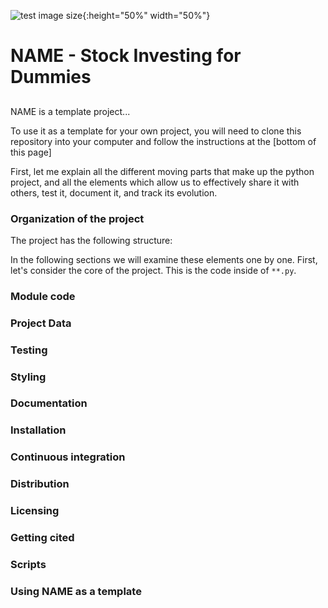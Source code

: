 ![test image size](https://github.com/khyatiparekh/Data515_FinalProject/blob/master/logo.png){:height="50%" width="50%"}
# NAME - Stock Investing for Dummies
## 

NAME is a template project...

To use it as a template for your own project, you will need to clone this
repository into your computer and follow the instructions at the [bottom of this page]

First, let me explain all the different moving parts that make up the
python project, and all the elements which allow us to effectively
share it with others, test it, document it, and track its evolution.

### Organization of the  project

The project has the following structure:

In the following sections we will examine these elements one by one. First,
let's consider the core of the project. This is the code inside of
`**.py`. 

### Module code
### Project Data
### Testing
### Styling
### Documentation
### Installation
### Continuous integration
### Distribution
### Licensing
### Getting cited
### Scripts
### Using NAME as a template
